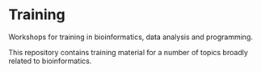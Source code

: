 ---
---
# Training

Workshops for training in bioinformatics, data analysis and programming.

This repository contains training material for a number of topics broadly related to bioinformatics.
